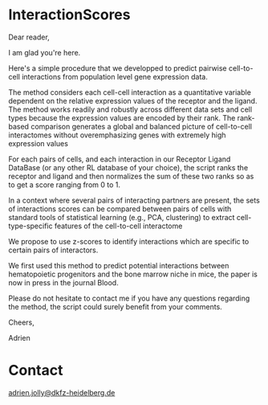 # InteractionScores

Dear reader,

I am glad you're here.

Here's a simple procedure that we developped to predict pairwise cell-to-cell interactions from population level gene expression data.

The method considers each cell-cell interaction as a quantitative variable dependent on the relative expression values of the receptor and the ligand. The method works readily and robustly across different data sets and cell types because the expression values are encoded by their rank. The rank-based comparison generates a global and balanced picture of cell-to-cell interactomes without overemphasizing genes with extremely high expression values

For each pairs of cells, and each interaction in our Receptor Ligand DataBase (or any other RL database of your choice), the script ranks the receptor and ligand  and then normalizes the sum of these two ranks so as to get a score ranging from 0 to 1. 

In a context where several pairs of interacting partners are present, the sets of interactions scores can be compared between pairs of cells  with standard tools of statistical learning (e.g., PCA, clustering) to extract cell-type-specific features of the cell-to-cell interactome 

We propose to use z-scores to identify interactions which are specific to certain pairs of interactors. 

We first used this method to predict potential interactions between hematopoietic progenitors and the bone marrow niche in mice, the paper is now in press in the journal Blood.


Please do not hesitate to contact me if you have any questions regarding the method, the script could surely benefit from your comments.

Cheers,


Adrien 

# Contact

adrien.jolly@dkfz-heidelberg.de

